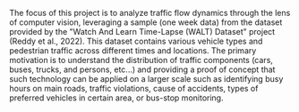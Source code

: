The focus of this project is to analyze traffic flow dynamics through the lens of computer vision, leveraging a sample (one week data) from the dataset provided by the "Watch And Learn Time-Lapse (WALT) Dataset" project (Reddy et al., 2022). This dataset contains various vehicle types and pedestrian traffic across different times and locations. The primary motivation is to understand the distribution of traffic components (cars, buses, trucks, and persons, etc...) and providing a proof of concept that such technology can be applied on a larger scale such as identifying busy hours on main roads, traffic violations, cause of accidents, types of preferred vehicles in certain area, or bus-stop monitoring.
